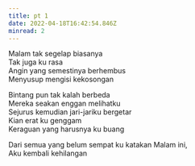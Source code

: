 ```yaml
---
title: pt 1
date: 2022-04-18T16:42:54.846Z
minread: 2
---
```

Malam tak segelap biasanya\
Tak juga ku rasa\
Angin yang semestinya berhembus\
Menyusup mengisi kekosongan



Bintang pun tak kalah berbeda\
Mereka seakan enggan melihatku\
Sejurus kemudian jari-jariku bergetar\
Kian erat ku genggam\
Keraguan yang harusnya ku buang



Dari semua yang belum sempat ku katakan Malam ini,\
Aku kembali kehilangan